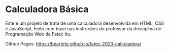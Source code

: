 # Calculadora Básica

Este é um projeto de trata de uma calculadora desenvolvida em HTML, CSS e JavaScript. Feito com base nas instrucões do professor da desciplina de Programação Web da Fatec Itu.

Github Pages: https://beartete.github.io/fatec-2023-calculadora/
